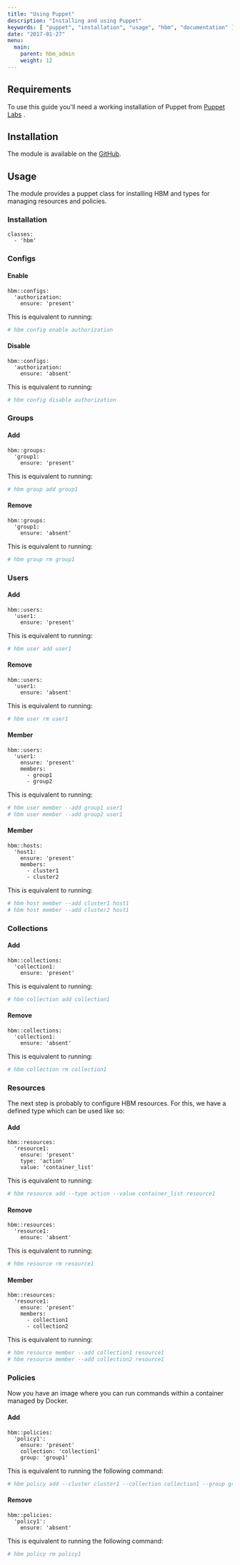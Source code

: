 ```yaml
---
title: "Using Puppet"
description: "Installing and using Puppet"
keywords: [ "puppet", "installation", "usage", "hbm", "documentation" ]
date: "2017-01-27"
menu:
  main:
    parent: hbm_admin
    weight: 12
---
```


## Requirements

To use this guide you'll need a working installation of Puppet from
[Puppet Labs](https://puppetlabs.com) .

## Installation

The module is available on the [GitHub](https://github.com/kassisol/puppet-module-hbm).

## Usage

The module provides a puppet class for installing HBM and types
for managing resources and policies.

### Installation

```
classes:
  - 'hbm'
```

### Configs

#### Enable

```
hbm::configs:
  'authorization:
    ensure: 'present'
```

This is equivalent to running:

```bash
# hbm config enable authorization
```

#### Disable

```
hbm::configs:
  'authorization:
    ensure: 'absent'
```

This is equivalent to running:

```bash
# hbm config disable authorization
```

### Groups

#### Add

```
hbm::groups:
  'group1:
    ensure: 'present'
```

This is equivalent to running:

```bash
# hbm group add group1
```

#### Remove

```
hbm::groups:
  'group1:
    ensure: 'absent'
```

This is equivalent to running:

```bash
# hbm group rm group1
```

### Users

#### Add

```
hbm::users:
  'user1:
    ensure: 'present'
```

This is equivalent to running:

```bash
# hbm user add user1
```

#### Remove

```
hbm::users:
  'user1:
    ensure: 'absent'
```

This is equivalent to running:

```bash
# hbm user rm user1
```

#### Member

```
hbm::users:
  'user1:
    ensure: 'present'
    members:
      - group1
      - group2
```

This is equivalent to running:

```bash
# hbm user member --add group1 user1
# hbm user member --add group2 user1
```

#### Member

```
hbm::hosts:
  'host1:
    ensure: 'present'
    members:
      - cluster1
      - cluster2
```

This is equivalent to running:

```bash
# hbm host member --add cluster1 host1
# hbm host member --add cluster2 host1
```

### Collections

#### Add

```
hbm::collections:
  'collection1:
    ensure: 'present'
```

This is equivalent to running:

```bash
# hbm collection add collection1
```

#### Remove

```
hbm::collections:
  'collection1:
    ensure: 'absent'
```

This is equivalent to running:

```bash
# hbm collection rm collection1
```

### Resources

The next step is probably to configure HBM resources. For this, we have a
defined type which can be used like so:

#### Add

```
hbm::resources:
  'resource1:
    ensure: 'present'
    type: 'action'
    value: 'container_list'
```

This is equivalent to running:

```bash
# hbm resource add --type action --value container_list resource1
```

#### Remove

```
hbm::resources:
  'resource1:
    ensure: 'absent'
```

This is equivalent to running:

```bash
# hbm resource rm resource1
```

#### Member

```
hbm::resources:
  'resource1:
    ensure: 'present'
    members:
      - collection1
      - collection2
```

This is equivalent to running:

```bash
# hbm resource member --add collection1 resource1
# hbm resource member --add collection2 resource1
```

### Policies

Now you have an image where you can run commands within a container
managed by Docker.

#### Add

```
hbm::policies:
  'policy1':
    ensure: 'present'
    collection: 'collection1'
    group: 'group1'
```

This is equivalent to running the following command:

```bash
# hbm policy add --cluster cluster1 --collection collection1 --group group1 policy1
```

#### Remove

```
hbm::policies:
  'policy1':
    ensure: 'absent'
```

This is equivalent to running the following command:

```bash
# hbm policy rm policy1
```
